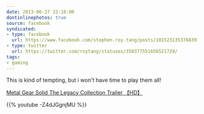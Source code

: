 ```yaml
---
date: 2013-06-27 22:18:00
dontinlinephotos: true
source: facebook
syndicated:
- type: facebook
  url: https://www.facebook.com/stephen.roy.tang/posts/10152313537683912
- type: twitter
  url: https://twitter.com/roytang/statuses/350377551656521729/
tags:
- gaming
---
```


This is kind of tempting, but i won't have time to play them all! 

[Metal Gear Solid The Legacy Collection Trailer 【HD】](https://www.youtube.com/watch?v=-Z4dJGgnjMU&feature=share)



{{% youtube -Z4dJGgnjMU %}}